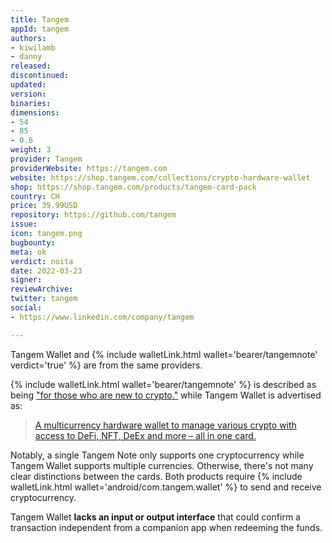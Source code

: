 ```yaml
---
title: Tangem
appId: tangem
authors:
- kiwilamb
- danny
released: 
discontinued: 
updated: 
version: 
binaries: 
dimensions:
- 54
- 85
- 0.6
weight: 3
provider: Tangem
providerWebsite: https://tangem.com
website: https://shop.tangem.com/collections/crypto-hardware-wallet
shop: https://shop.tangem.com/products/tangem-card-pack
country: CH
price: 39.99USD
repository: https://github.com/tangem
issue: 
icon: tangem.png
bugbounty: 
meta: ok
verdict: noita
date: 2022-03-23
signer: 
reviewArchive: 
twitter: tangem
social:
- https://www.linkedin.com/company/tangem

---
```


Tangem Wallet and {% include walletLink.html wallet='bearer/tangemnote' verdict='true' %} are from the same providers.

{% include walletLink.html wallet='bearer/tangemnote' %} is described as being ["for those who are new to crypto."](https://shop.tangem.com/products/tangem-note) while Tangem Wallet is advertised as:

> [A multicurrency hardware wallet to manage various crypto with access to DeFi, NFT, DeEx and more – all in one card.](https://shop.tangem.com/products/tangem-wallet)

Notably, a single Tangem Note only supports one cryptocurrency while Tangem Wallet supports multiple currencies. Otherwise, there's not many clear distinctions between the cards. Both products require {% include walletLink.html wallet='android/com.tangem.wallet' %} to send and receive cryptocurrency.

Tangem Wallet **lacks an input or output interface** that could confirm a transaction independent from a companion app when redeeming the funds. 